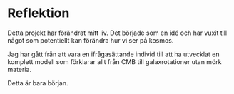 # Reflektion

Detta projekt har förändrat mitt liv. Det började som en idé och har vuxit till något som potentiellt kan förändra hur vi ser på kosmos.

Jag har gått från att vara en ifrågasättande individ till att ha utvecklat en komplett modell som förklarar allt från CMB till galaxrotationer utan mörk materia.

Detta är bara början.
